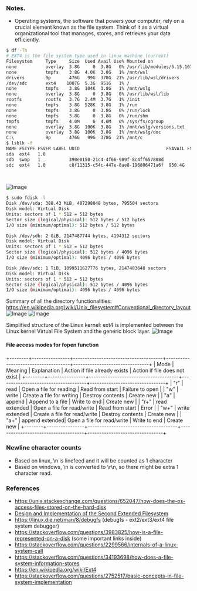 ### Notes.

- Operating systems, the software that powers your computer, rely on a crucial element known as the file system. Think of it as a virtual organizational tool that manages, stores, and retrieves your data efficiently.
```bash
$ df -Th
# EXT4 is the file system type used in linux machine (current)
Filesystem     Type     Size  Used Avail Use% Mounted on
none           overlay  3.8G     0  3.8G   0% /usr/lib/modules/5.15.167.4-microsoft-standard-WSL2
none           tmpfs    3.8G  4.0K  3.8G   1% /mnt/wsl
drivers        9p       476G   99G  378G  21% /usr/lib/wsl/drivers
/dev/sdc       ext4    1007G  5.3G  951G   1% /
none           tmpfs    3.8G  104K  3.8G   1% /mnt/wslg
none           overlay  3.8G     0  3.8G   0% /usr/lib/wsl/lib
rootfs         rootfs   3.7G  2.4M  3.7G   1% /init
none           tmpfs    3.8G  528K  3.8G   1% /run
none           tmpfs    3.8G     0  3.8G   0% /run/lock
none           tmpfs    3.8G     0  3.8G   0% /run/shm
tmpfs          tmpfs    4.0M     0  4.0M   0% /sys/fs/cgroup
none           overlay  3.8G  100K  3.8G   1% /mnt/wslg/versions.txt
none           overlay  3.8G  100K  3.8G   1% /mnt/wslg/doc
C:\            9p       476G   99G  378G  21% /mnt/c
$ lsblk -f
NAME FSTYPE FSVER LABEL UUID                                 FSAVAIL FSUSE% MOUNTPOINTS
sda  ext4   1.0
sdb  swap   1           390e0150-21c4-4f66-989f-8c4ff657808d                [SWAP]
sdc  ext4   1.0         c8f11315-c54c-447e-8ae8-196806471a6f  950.4G     1% /var/lib/docker
                                                                            /mnt/wslg/distro
                                                                            /
```
![Image](https://github.com/user-attachments/assets/82493809-b96b-4608-a8b8-d624f4719929)
```bash
$ sudo fdisk -l
Disk /dev/sda: 388.43 MiB, 407298048 bytes, 795504 sectors
Disk model: Virtual Disk
Units: sectors of 1 * 512 = 512 bytes
Sector size (logical/physical): 512 bytes / 512 bytes
I/O size (minimum/optimal): 512 bytes / 512 bytes

Disk /dev/sdb: 2 GiB, 2147487744 bytes, 4194312 sectors
Disk model: Virtual Disk
Units: sectors of 1 * 512 = 512 bytes
Sector size (logical/physical): 512 bytes / 4096 bytes
I/O size (minimum/optimal): 4096 bytes / 4096 bytes

Disk /dev/sdc: 1 TiB, 1099511627776 bytes, 2147483648 sectors
Disk model: Virtual Disk
Units: sectors of 1 * 512 = 512 bytes
Sector size (logical/physical): 512 bytes / 4096 bytes
I/O size (minimum/optimal): 4096 bytes / 4096 bytes
```
Summary of all the directory functionalities: https://en.wikipedia.org/wiki/Unix_filesystem#Conventional_directory_layout
![Image](https://github.com/user-attachments/assets/385e13e8-f2e2-4228-8b47-13c9601c450a)
![Image](https://github.com/user-attachments/assets/69734236-7413-4c06-8f68-c184fd66ccdb)

Simplified structure of the Linux kernel: ext4 is implemented between the Linux kernel Virtual File System and the generic block layer.
![Image](https://github.com/user-attachments/assets/d5ea81f8-bc89-4f16-93f2-fac65eecb8cb)

#### File access modes for fopen function

+--------+----------------+--------------------------------------+-------------------------------------+--------------------------------+
| Mode   | Meaning        | Explanation                          | Action if file already exists       | Action if file does not exist  |
+--------+----------------+--------------------------------------+-------------------------------------+--------------------------------+
| "r"    | read           | Open a file for reading              | Read from start                     | Failure to open                |
| "w"    | write          | Create a file for writing            | Destroy contents                    | Create new                   |
| "a"    | append         | Append to a file                     | Write to end                        | Create new                   |
| "r+"   | read extended  | Open a file for read/write           | Read from start                     | Error                        |
| "w+"   | write extended | Create a file for read/write         | Destroy contents                    | Create new                   |
| "a+"   | append extended| Open a file for read/write           | Write to end                        | Create new                   |
+--------+----------------+--------------------------------------+-------------------------------------+--------------------------------+

### Newline character counts
- Based on linux, \n is linefeed and it will be counted as 1 character
- Based on windows, \n is converted to \r\n, so there might be extra 1 character read.

### References
- https://unix.stackexchange.com/questions/652047/how-does-the-os-access-files-stored-on-the-hard-disk
- [Design and Implementation of the Second Extended Filesystem](https://e2fsprogs.sourceforge.net/ext2intro.html)
- https://linux.die.net/man/8/debugfs (debugfs - ext2/ext3/ext4 file system debugger)
- https://stackoverflow.com/questions/3983825/how-is-a-file-represented-on-a-disk (some important links inside)
- https://stackoverflow.com/questions/2299566/internals-of-a-linux-system-call
- https://stackoverflow.com/questions/34193698/how-does-a-file-system-information-stores
- https://en.wikipedia.org/wiki/Ext4
- https://stackoverflow.com/questions/2752517/basic-concepts-in-file-system-implementation
